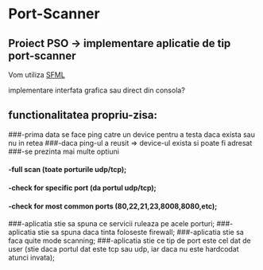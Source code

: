 # Port-Scanner
## Proiect PSO -> implementare aplicatie de tip port-scanner 

Vom utiliza [SFML](https://www.sfml-dev.org/documentation/2.5.1/group__network.php)

implementare interfata grafica sau direct din consola? 

## functionalitatea propriu-zisa:
###-prima data se face ping catre un device pentru a testa daca exista sau nu in retea
###-daca ping-ul a reusit => device-ul exista si poate fi adresat
###-se prezinta mai multe optiuni
####	-full scan (toate porturile udp/tcp);
####	-check for specific port (da portul udp/tcp);
####	-check for most common ports (80,22,21,23,8008,8080,etc);

###-aplicatia stie sa spuna ce servicii ruleaza pe acele porturi;
###-aplicatia stie sa spuna daca tinta foloseste firewall;
###-aplicatia stie sa faca quite mode scanning;	
###-aplicatia stie ce tip de port este cel dat de user (stie daca portul dat este tcp sau udp, iar daca nu este hardcodat atunci invata);
